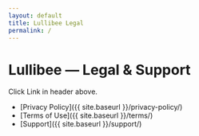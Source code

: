 ```yaml
---
layout: default
title: Lullibee Legal
permalink: /
---
```


# Lullibee — Legal & Support
Click Link in header above. 
- [Privacy Policy]({{ site.baseurl }}/privacy-policy/)
- [Terms of Use]({{ site.baseurl }}/terms/)
- [Support]({{ site.baseurl }}/support/)
